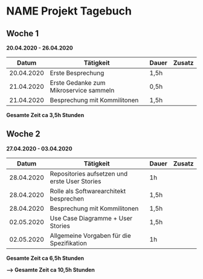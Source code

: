 # NAME Projekt Tagebuch



## Woche 1 

__20.04.2020 - 26.04.2020__

| Datum      | Tätigkeit                              | Dauer | Zusatz |
| ---------- | -------------------------------------- | ----- | ------ |
| 20.04.2020 | Erste Besprechung                      | 1,5h  |        |
| 21.04.2020 | Erste Gedanke zum Mikroservice sammeln | 0,5h  |        |
| 21.04.2020 | Besprechung mit Kommilitonen           | 1,5h  |        |

__Gesamte Zeit ca 3,5h Stunden__ 

## Woche 2 

__27.04.2020 - 03.04.2020__

| Datum      | Tätigkeit                                     | Dauer | Zusatz |
| ---------- | --------------------------------------------- | ----- | ------ |
| 28.04.2020 | Repositories aufsetzen und erste User Stories | 1h    |        |
| 28.04.2020 | Rolle als Softwarearchitekt besprechen        | 1,5h  |        |
| 28.04.2020 | Besprechung mit Kommilitonen                  | 1,5h  |        |
| 02.05.2020 | Use Case Diagramme + User Stories             | 1,5h  |        |
| 02.05.2020 | Allgemeine Vorgaben für die Spezifikation     | 1h    |        |

__Gesamte Zeit ca 6,5h Stunden__ 

__--> Gesamte Zeit ca 10,5h Stunden__ 